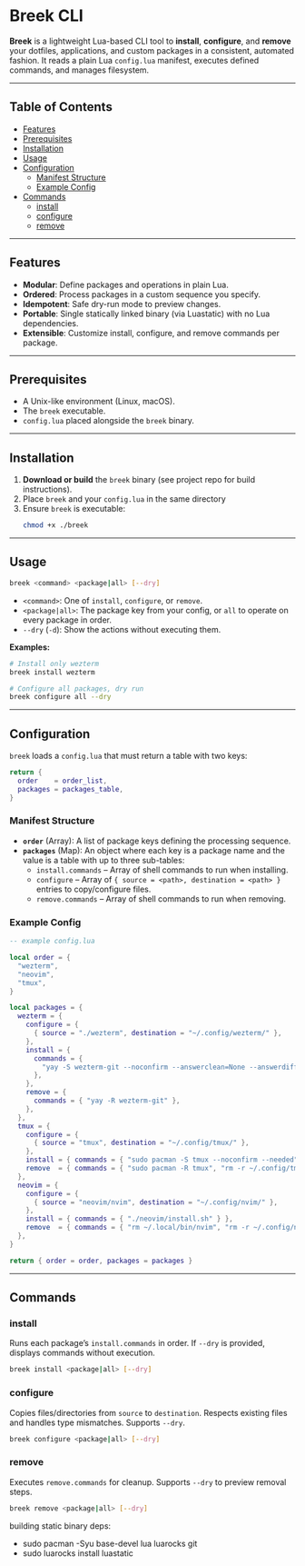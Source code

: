 # Breek CLI

**Breek** is a lightweight Lua-based CLI tool to **install**, **configure**, and **remove** your dotfiles, applications, and custom packages in a consistent, automated fashion. It reads a plain Lua `config.lua` manifest, executes defined commands, and manages filesystem.

---

## Table of Contents

- [Features](#features)
- [Prerequisites](#prerequisites)
- [Installation](#installation)
- [Usage](#usage)
- [Configuration](#configuration)
  - [Manifest Structure](#manifest-structure)
  - [Example Config](#example-config)
- [Commands](#commands)
  - [install](#install)
  - [configure](#configure)
  - [remove](#remove)

---

## Features

- **Modular**: Define packages and operations in plain Lua.
- **Ordered**: Process packages in a custom sequence you specify.
- **Idempotent**: Safe dry-run mode to preview changes.
- **Portable**: Single statically linked binary (via Luastatic) with no Lua dependencies.
- **Extensible**: Customize install, configure, and remove commands per package.

---

## Prerequisites

- A Unix-like environment (Linux, macOS).
- The `breek` executable.
- `config.lua` placed alongside the `breek` binary.

---

## Installation

1. **Download or build** the `breek` binary (see project repo for build instructions).
2. Place `breek` and your `config.lua` in the same directory
3. Ensure `breek` is executable:
   ```bash
   chmod +x ./breek
   ```

---

## Usage

```bash
breek <command> <package|all> [--dry]
```

- `<command>`: One of `install`, `configure`, or `remove`.
- `<package|all>`: The package key from your config, or `all` to operate on every package in order.
- `--dry` (`-d`): Show the actions without executing them.

**Examples:**

```bash
# Install only wezterm
breek install wezterm

# Configure all packages, dry run
breek configure all --dry
```

---

## Configuration

`breek` loads a `config.lua` that must return a table with two keys:

```lua
return {
  order    = order_list,
  packages = packages_table,
}
```

### Manifest Structure

- **`order`** (Array): A list of package keys defining the processing sequence.
- **`packages`** (Map): An object where each key is a package name and the value is a table with up to three sub-tables:
  - `install.commands`  – Array of shell commands to run when installing.
  - `configure`        – Array of `{ source = <path>, destination = <path> }` entries to copy/configure files.
  - `remove.commands`   – Array of shell commands to run when removing.

### Example Config

```lua
-- example config.lua

local order = {
  "wezterm",
  "neovim",
  "tmux",
}

local packages = {
  wezterm = {
    configure = {
      { source = "./wezterm", destination = "~/.config/wezterm/" },
    },
    install = {
      commands = {
        "yay -S wezterm-git --noconfirm --answerclean=None --answerdiff=None --answeredit=None"
      },
    },
    remove = {
      commands = { "yay -R wezterm-git" },
    },
  },
  tmux = {
    configure = {
      { source = "tmux", destination = "~/.config/tmux/" },
    },
    install = { commands = { "sudo pacman -S tmux --noconfirm --needed" } },
    remove  = { commands = { "sudo pacman -R tmux", "rm -r ~/.config/tmux/" } },
  },
  neovim = {
    configure = {
      { source = "neovim/nvim", destination = "~/.config/nvim/" },
    },
    install = { commands = { "./neovim/install.sh" } },
    remove  = { commands = { "rm ~/.local/bin/nvim", "rm -r ~/.config/nvim/" } },
  },
}

return { order = order, packages = packages }
```

---

## Commands

### install

Runs each package’s `install.commands` in order. If `--dry` is provided, displays commands without execution.

```bash
breek install <package|all> [--dry]
```

### configure

Copies files/directories from `source` to `destination`. Respects existing files and handles type mismatches. Supports `--dry`.

```bash
breek configure <package|all> [--dry]
```

### remove

Executes `remove.commands` for cleanup. Supports `--dry` to preview removal steps.

```bash
breek remove <package|all> [--dry]
```
building static binary deps:
- sudo pacman -Syu base-devel lua luarocks git
- sudo luarocks install luastatic

